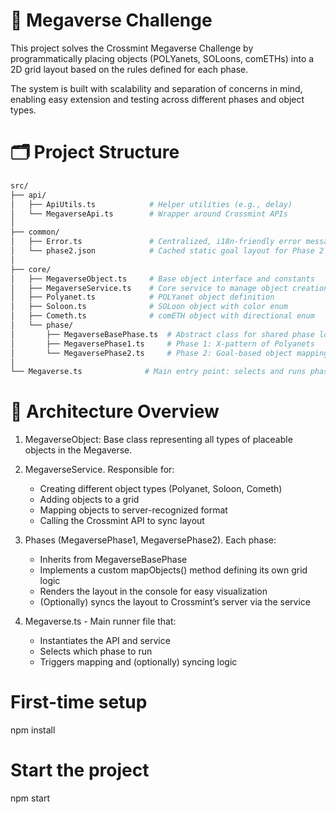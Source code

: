 # 🌌 Megaverse Challenge

This project solves the Crossmint Megaverse Challenge by programmatically placing objects (POLYanets, SOLoons, comETHs) into a 2D grid layout based on the rules defined for each phase.

The system is built with scalability and separation of concerns in mind, enabling easy extension and testing across different phases and object types.

# 🗂️ Project Structure

```bash
src/
├── api/
│   ├── ApiUtils.ts            # Helper utilities (e.g., delay)
│   └── MegaverseApi.ts        # Wrapper around Crossmint APIs
│
├── common/
│   ├── Error.ts               # Centralized, i18n-friendly error messages
│   └── phase2.json            # Cached static goal layout for Phase 2
│
├── core/
│   ├── MegaverseObject.ts     # Base object interface and constants
│   ├── MegaverseService.ts    # Core service to manage object creation and syncing
│   ├── Polyanet.ts            # POLYanet object definition
│   ├── Soloon.ts              # SOLoon object with color enum
│   ├── Cometh.ts              # comETH object with directional enum
│   └── phase/
│       ├── MegaverseBasePhase.ts  # Abstract class for shared phase logic
│       ├── MegaversePhase1.ts     # Phase 1: X-pattern of Polyanets
│       └── MegaversePhase2.ts     # Phase 2: Goal-based object mapping
│
└── Megaverse.ts              # Main entry point: selects and runs phases

```

# 🧠 Architecture Overview

1. MegaverseObject: Base class representing all types of placeable objects in the Megaverse.

2. MegaverseService. Responsible for:

    - Creating different object types (Polyanet, Soloon, Cometh)
    - Adding objects to a grid
    - Mapping objects to server-recognized format
    - Calling the Crossmint API to sync layout

3. Phases (MegaversePhase1, MegaversePhase2). Each phase:

    - Inherits from MegaverseBasePhase
    - Implements a custom mapObjects() method defining its own grid logic
    - Renders the layout in the console for easy visualization
    - (Optionally) syncs the layout to Crossmint’s server via the service

4. Megaverse.ts - Main runner file that:
    - Instantiates the API and service
    - Selects which phase to run
    - Triggers mapping and (optionally) syncing logic

# First-time setup

npm install

# Start the project

npm start
